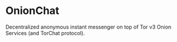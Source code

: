 # OnionChat
Decentralized anonymous instant messenger on top of Tor v3 Onion Services (and TorChat protocol).

